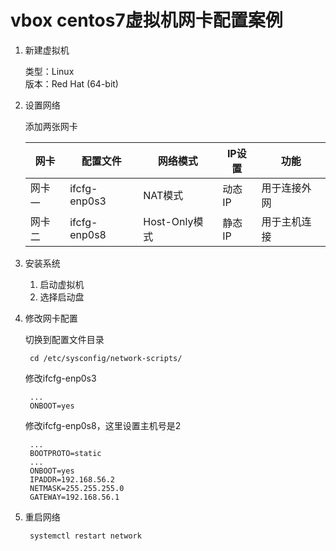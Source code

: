 # vbox centos7虚拟机网卡配置案例

1. 新建虚拟机

    类型：Linux  
    版本：Red Hat (64-bit)

2. 设置网络

    添加两张网卡

    | 网卡   | 配置文件     | 网络模式      | IP设置 | 功能         |
    | ------ | ------------ | ------------- | ------ | ------------ |
    | 网卡一 | ifcfg-enp0s3 | NAT模式       | 动态IP | 用于连接外网 |
    | 网卡二 | ifcfg-enp0s8 | Host-Only模式 | 静态IP | 用于主机连接 |

3. 安装系统

    1. 启动虚拟机
    2. 选择启动盘

4. 修改网卡配置

    切换到配置文件目录

        cd /etc/sysconfig/network-scripts/

    修改ifcfg-enp0s3

        ...
        ONBOOT=yes

    修改ifcfg-enp0s8，这里设置主机号是2

        ...
        BOOTPROTO=static
        ...
        ONBOOT=yes
        IPADDR=192.168.56.2
        NETMASK=255.255.255.0
        GATEWAY=192.168.56.1

5. 重启网络

        systemctl restart network
